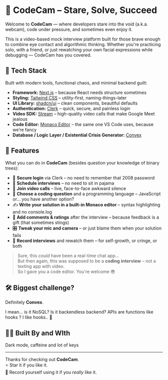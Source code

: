 # 🎥 CodeCam – Stare, Solve, Succeed

Welcome to **CodeCam** — where developers stare into the void (a.k.a. webcam), code under pressure, and sometimes even enjoy it.

This is a video-based mock interview platform built for those brave enough to combine eye contact and algorithmic thinking. Whether you're practicing solo, with a friend, or just rewatching your own facial expressions while debugging — CodeCam has you covered.

## 🚀 Tech Stack

Built with modern tools, functional chaos, and minimal backend guilt:

- **Framework:** [Next.js](https://nextjs.org/) – because React needs structure sometimes
- **Styling:** [Tailwind CSS](https://tailwindcss.com/) – utility-first, naming-things-later
- **UI Library:** [shadcn/ui](https://ui.shadcn.dev/) – clean components, beautiful defaults
- **Authentication:** [Clerk](https://clerk.dev/) – quick, secure, and painless login
- **Video SDK:** [Stream](https://getstream.io/) – high-quality video calls that make Google Meet jealous
- **Code Editor:** [Monaco Editor](https://microsoft.github.io/monaco-editor/) – the same one VS Code uses, because we’re fancy
- **Database / Logic Layer / Existential Crisis Generator:** [Convex](https://convex.dev/)

## 🎯 Features

What you can do in **CodeCam** (besides question your knowledge of binary trees):

- 🔐 **Secure login** via Clerk – no need to remember that 2008 password
- 📅 **Schedule interviews** – no need to sit in pajama
- 🎥 **Join video calls** – live, face-to-face awkward silence
- 🧠 **Choose a coding question** and a programming language – JavaScript or... you have another option?
- ✍️ **Write your solution in a built-in Monaco editor** – syntax highlighting and no console.log
- 📝 **Add comments & ratings** after the interview – because feedback is a gift (that sometimes stings)
- 🎛️ **Tweak your mic and camera** – or just blame them when your solution fails
- 🔴 **Record interviews** and rewatch them – for self-growth, or cringe, or both

> Sure, this *could* have been a real-time chat app...  
> But then again, this was supposed to be a **coding interview** – not a texting app with video.  
> So I gave you a code editor. You're welcome 😎

## 🛠️ Biggest challenge?  
Definitely **Convex**.

I mean… is it NoSQL? Is it backendless backend? APIs are functions like hooks ? I like hooks.. 🎣
  



## 🧑‍🔧 Built By and WIth

Dark mode, caffeine and lot of keys


---

Thanks for checking out **CodeCam**.  
⭐ Star it if you like it.  
🎥 Record yourself using it if you *really* like it.  




